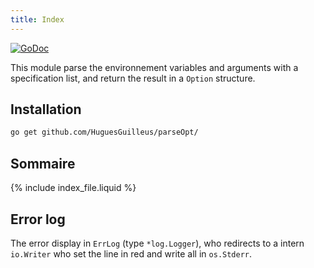 ```yaml
---
title: Index
---
```


[![GoDoc](https://godoc.org/github.com/HuguesGuilleus/parseOpt?status.svg)](https://godoc.org/github.com/HuguesGuilleus/parseOpt)

This module parse the environnement variables and arguments with a specification list, and return the result in a `Option` structure.


## Installation
```bash
go get github.com/HuguesGuilleus/parseOpt/
```


## Sommaire
{% include index_file.liquid %}


## Error log
The error display in `ErrLog` (type `*log.Logger`), who redirects to a intern `io.Writer` who set the line in red and write all in `os.Stderr`.

